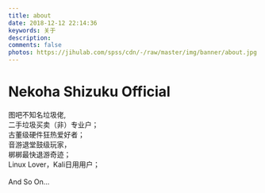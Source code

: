 ```yaml
---
title: about
date: 2018-12-12 22:14:36
keywords: 关于
description: 
comments: false
photos: https://jihulab.com/spss/cdn/-/raw/master/img/banner/about.jpg
---
```


# Nekoha Shizuku Official

图吧不知名垃圾佬,<br>二手垃圾买卖（非）专业户；<br>古董级硬件狂热爱好者；<br>音游退堂鼓级玩家，<br>梆梆最快退游奇迹；<br>Linux Lover，Kali日用用户；<br><br>And So On…
